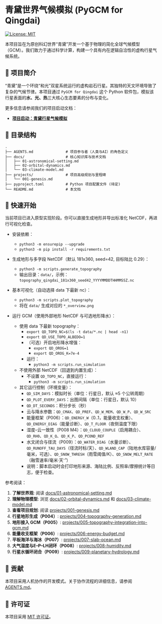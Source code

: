 # 青黛世界气候模拟 (PyGCM for Qingdai)

[![License: MIT](https://img.shields.io/badge/License-MIT-yellow.svg)](https://opensource.org/licenses/MIT)

本项目旨在为原创科幻世界“青黛”开发一个基于物理的简化全球气候模型（GCM）。我们致力于通过科学计算，构建一个具有内在逻辑自洽性的虚构行星气候系统。

## 📖 项目简介

“青黛”是一个环绕“和光”双星系统运行的虚构岩石行星。其独特的天文环境导致了复杂的气候节律。本项目通过 `PyGCM for Qingdai` 这个 Python 软件包，模拟该行星表面的**水、光、热**三大核心生态要素的分布与变化。

更多信息请参阅我们的项目启动文档：
- **[项目启动：青黛行星气候模拟](./projects/001-genesis.md)**

## 📂 目录结构

```
.
├── AGENTS.md               # 项目参与者（人类与AI）的角色定义
├── docs/                   # 核心知识库与技术文档
│   ├── 01-astronomical-setting.md
│   ├── 02-orbital-dynamics.md
│   └── 03-climate-model.md
├── projects/               # 项目高级规划与里程碑
│   └── 001-genesis.md
├── pyproject.toml          # Python 项目配置文件 (待定)
└── README.md               # 本文档
```

## 🚀 快速开始

当前项目已进入原型实现阶段。你可以直接生成地形并导出标准化 NetCDF，再进行可视化检查。

- 安装依赖：
  - `python3 -m ensurepip --upgrade`
  - `python3 -m pip install -r requirements.txt`
- 生成地形与多字段 NetCDF（默认 181x360, seed=42, 目标陆比 0.29）：
  - `python3 -m scripts.generate_topography`
  - 输出目录：`data/`，示例：`topography_qingdai_181x360_seed42_YYYYMMDDTHHMMSSZ.nc`
- 基本可视化（自动选择 data 下最新 nc）：
  - `python3 -m scripts.plot_topography`
  - 将在 `data/` 生成对应的 `*_overview.png`

- 运行 GCM（使用外部地形 NetCDF 与可选地形降水）：
  - 使用 data 下最新 topography：
    - `export QD_TOPO_NC=$(ls -t data/*.nc | head -n1)`
    - `export QD_USE_TOPO_ALBEDO=1`
    - （可选）开启地形降水增强：
      - `export QD_OROG=1`
      - `export QD_OROG_K=7e-4`
    - 运行：
      - `python3 -m scripts.run_simulation`
  - 不使用外部 NetCDF（回退到内置生成）：
    - 不设置 `QD_TOPO_NC`，直接运行：
      - `python3 -m scripts.run_simulation`
  - 其它运行控制（环境变量）：
    - `QD_SIM_DAYS`：模拟时长（单位：行星日，默认 ≈5 个公转周期）
    - `QD_PLOT_EVERY_DAYS`：出图间隔（单位：行星日，默认 10）
    - `QD_DT_SECONDS`：积分步长（秒）
    - 云与降水参数：`QD_CMAX`、`QD_PREF`、`QD_W_MEM`、`QD_W_P`、`QD_W_SRC`
    - 能量框架（P006）：`QD_ENERGY_W`（0..1，能量收支权重）、`QD_ENERGY_DIAG`（能量诊断）、`QD_T_FLOOR`（夜侧温度下限）
    - 湿度–云一致性（P008 M4）：`QD_CLOUD_COUPLE`（启用耦合）、`QD_RH0`、`QD_K_Q`、`QD_K_P`、`QD_PCOND_REF`
    - 水文闭合与径流（P009）：`QD_WATER_DIAG`（水量诊断）、`QD_RUNOFF_TAU_DAYS`（径流时标/天）、`QD_WLAND_CAP`（陆地水库容量/毫米，可选）、`QD_SNOW_THRESH`（雨雪阈值/K）、`QD_SNOW_MELT_RATE`（融雪速率/毫米·天⁻¹）
    - 说明：脚本启动时会打印地形来源、海陆比例、反照率/摩擦统计等日志，便于检查。


参考阅读：
1.  **了解世界观**: 阅读 [docs/01-astronomical-setting.md](./docs/01-astronomical-setting.md)
2.  **理解物理模型**: 浏览 [docs/02-orbital-dynamics.md](./docs/02-orbital-dynamics.md) 和 [docs/03-climate-model.md](./docs/03-climate-model.md)
3.  **查看项目规划**: 阅读 [projects/001-genesis.md](./projects/001-genesis.md)
4.  **行星地形生成（P004）**: [projects/004-topography-generation.md](./projects/004-topography-generation.md)
5.  **地形接入 GCM（P005）**: [projects/005-topography-integration-into-gcm.md](./projects/005-topography-integration-into-gcm.md)
6.  **能量收支框架（P006）**: [projects/006-energy-budget.md](./projects/006-energy-budget.md)
7.  **平板海洋与海冰（P007）**: [projects/007-slab-ocean.md](./projects/007-slab-ocean.md)
8.  **大气湿度与E–P–LH闭环（P008）**: [projects/008-humidity.md](./projects/008-humidity.md)
9.  **行星水循环闭合（P009）**: [projects/009-planetary-hydrology.md](./projects/009-planetary-hydrology.md)

## 🤝 贡献

本项目采用人机协作的开发模式。关于协作流程的详细信息，请参阅 [AGENTS.md](./AGENTS.md)。

## 📜 许可证

本项目采用 [MIT 许可证](./LICENSE)。
